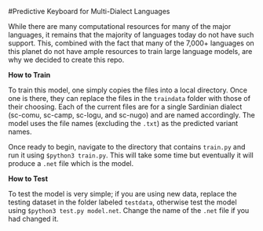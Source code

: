#Predictive Keyboard for Multi-Dialect Languages

While there are many computational resources for many of the major languages, it remains that the majority of languages today do not have such support. This, combined with the fact that many of the 7,000+ languages on this planet do not have ample resources to train large language models, are why we decided to create this repo.

**How to Train**

To train this model, one simply copies the files into a local directory. Once one is there, they can replace the files in the `traindata` folder with those of their choosing. Each of the current files are for a single Sardinian dialect (sc-comu, sc-camp, sc-logu, and sc-nugo) and are named accordingly. The model uses the file names (excluding the `.txt`) as the predicted variant names.

Once ready to begin, navigate to the directory that contains `train.py` and run it using `$python3 train.py`. This will take some time but eventually it will produce a `.net` file which is the model.

**How to Test**

To test the model is very simple; if you are using new data, replace the testing dataset in the folder labeled `testdata`, otherwise test the model using `$python3 test.py model.net`. Change the name of the `.net` file if you had changed it.